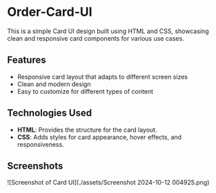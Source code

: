 # Order-Card-UI


This is a simple Card UI design built using HTML and CSS, showcasing clean and responsive card components for various use cases.

## Features

- Responsive card layout that adapts to different screen sizes
- Clean and modern design
- Easy to customize for different types of content

## Technologies Used

- **HTML**: Provides the structure for the card layout.
- **CSS**: Adds styles for card appearance, hover effects, and responsiveness.

## Screenshots

![Screenshot of Card UI](./assets/Screenshot 2024-10-12 004925.png)

